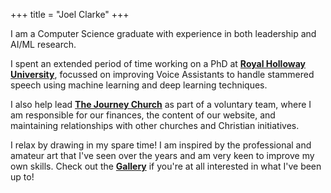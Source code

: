 +++
title = "Joel Clarke"
+++

I am a Computer Science graduate with experience in both leadership and AI/ML research.

I spent an extended period of time working on a PhD at **[Royal Holloway University](rhul.ac.uk)**, focussed on improving Voice Assistants to handle stammered speech using machine learning and deep learning techniques.

I also help lead **[The Journey Church](thejourney.org.uk)** as part of a voluntary team, where I am responsible for our finances, the content of our website, and maintaining relationships with other churches and Christian initiatives.

I relax by drawing in my spare time! I am inspired by the professional and amateur art that I've seen over the years and am very keen to improve my own skills. Check out the **[Gallery](/gallery/)** if you're at all interested in what I've been up to!
